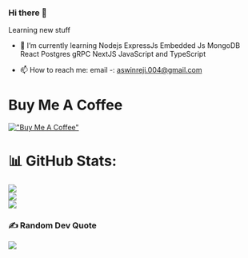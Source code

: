### Hi there 👋
Learning new stuff

- 🌱 I’m currently learning Nodejs ExpressJs Embedded Js MongoDB React Postgres gRPC NextJS JavaScript and TypeScript   

- 📫 How to reach me: email -: aswinreji.004@gmail.com
<!-- - 🔭 I’m currently working on ...    
- 👯 I’m looking to collaborate on ...
- 🤔 I’m looking for help with ...
- 💬 Ask me about ...
- 😄 Pronouns: ...  
- ⚡ Fun fact: ...-->


# Buy Me A Coffee
[!["Buy Me A Coffee"](https://www.buymeacoffee.com/assets/img/custom_images/orange_img.png)](https://www.buymeacoffee.com/dev.aswinreji)

  
# 📊 GitHub Stats:
![](https://github-readme-stats.vercel.app/api?username=dev-aswinreji&theme=dark&hide_border=false&include_all_commits=false&count_private=false)<br/>
![](https://github-readme-streak-stats.herokuapp.com/?user=dev-aswinreji&theme=dark&hide_border=false)<br/>
![](https://github-readme-stats.vercel.app/api/top-langs/?username=dev-aswinreji&theme=dark&hide_border=false&include_all_commits=false&count_private=false&layout=compact)
 
### ✍️ Random Dev Quote
![](https://quotes-github-readme.vercel.app/api?type=horizontal&theme=radical)


<!-- Proudly created with GPRM ( https://gprm.itsvg.in ) -->

